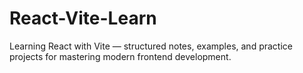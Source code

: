 # React-Vite-Learn
Learning React with Vite — structured notes, examples, and practice projects for mastering modern frontend development.
